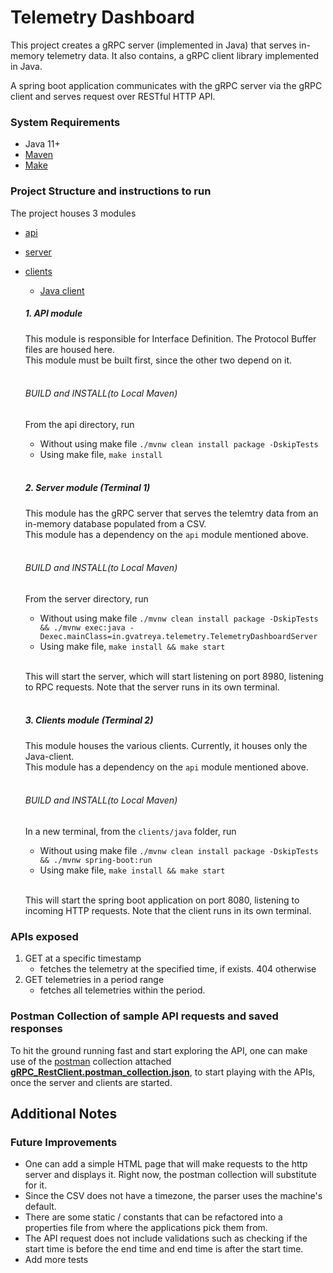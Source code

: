 # Telemetry Dashboard

This project creates a gRPC server (implemented in Java) that serves in-memory telemetry data. 
It also contains, a gRPC client library implemented in Java.

A spring boot application communicates with the gRPC server via the gRPC client and serves request 
over RESTful HTTP API.

### System Requirements
- Java 11+
- [Maven](https://maven.apache.org/install.html)
- [Make](https://www.gnu.org/software/make/)

### Project Structure and instructions to run

The project houses 3 modules
- [api](api/)
- [server](server/)
- [clients](clients)
   - [Java client](clients/java)
   
   ##### 1. API module

  This module is responsible for Interface Definition. 
  The Protocol Buffer files are housed here. <br /> 
  This module must be built first, since the other two depend on it.
  <br /><br />
  
  ###### BUILD and INSTALL(to Local Maven) 
  From the api directory, run 
  - Without using make file `./mvnw clean install package -DskipTests`
  - Using make file, `make install`
    <br/> <br/>    

  ##### 2. Server module (Terminal 1)

  This module has the gRPC server that serves the telemtry data from
  an in-memory database populated from a CSV. <br /> 
  This module has a dependency on the `api` module mentioned above.
  <br /><br />
  
  ###### BUILD and INSTALL(to Local Maven) 
  From the server directory, run 
  - Without using make file `./mvnw clean install package -DskipTests && ./mvnw exec:java -Dexec.mainClass=in.gvatreya.telemetry.TelemetryDashboardServer`
  - Using make file, `make install && make start`
    <br/><br/>
  
  This will start the server, which will start listening on port 8980, 
  listening to RPC requests. Note that the server runs in its own terminal. 
  <br/> <br/>
   
  ##### 3. Clients module (Terminal 2)

  This module houses the various clients. Currently, it houses
  only the Java-client. <br/>
  This module has a dependency on the `api` module mentioned above.
  <br /><br />
  
  ###### BUILD and INSTALL(to Local Maven) 
  In a new terminal, from the `clients/java` folder, run 
  - Without using make file `./mvnw clean install package -DskipTests && ./mvnw spring-boot:run`
  - Using make file, `make install && make start`
    <br/><br/>
    
  This will start the spring boot application on port 8080, listening to  
  incoming HTTP requests. Note that the client runs in its own terminal.

### APIs exposed
1. GET at a specific timestamp
    - fetches the telemetry at the specified time, if exists. 404 otherwise
1. GET telemetries in a period range
    - fetches all telemetries within the period.
    

### Postman Collection of sample API requests and saved responses

To hit the ground running fast and start exploring the API, one can make  
use of the [postman](https://www.postman.com/downloads/) collection attached 
**[gRPC_RestClient.postman_collection.json](gRPC_RestClient.postman_collection.json)**,
to start playing with the APIs, once the server and clients are started.

## Additional Notes

### Future Improvements

- One can add a simple HTML page that will make requests to the http server
  and displays it. Right now, the postman collection will substitute for it.
- Since the CSV does not have a timezone, the parser uses the machine's default.
- There are some static / constants that can be refactored into a properties 
  file from where the applications pick them from.
- The API request does not include validations such as checking if the start time
  is before the end time and end time is after the start time.
- Add more tests  